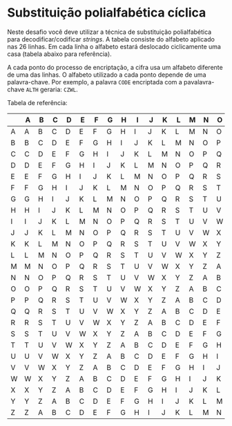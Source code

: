 # Substituição polialfabética cíclica

Neste desafio você deve utilizar a técnica de substituição polialfabética para
decodificar/codificar *strings*. A tabela consiste do alfabeto aplicado nas 26
linhas. Em cada linha o alfabeto estará deslocado ciclicamente uma casa (tabela
abaixo para referência).

A cada ponto do processo de encriptação, a cifra usa um alfabeto diferente de uma
das linhas. O alfabeto utilizado a cada ponto depende de uma palavra-chave. Por
exemplo, a palavra `CODE` encriptada com a pavalavra-chave `ALTH` geraria: `CZWL`.

Tabela de referência:

| |A|B|C|D|E|F|G|H|I|J|K|L|M|N|O|P|Q|R|S|T|U|V|W|X|Y|Z|
|--|--|--|--|--|--|--|--|--|--|--|--|--|--|--|--|--|--|--|--|--|--|--|--|--|--|--|
|A|A|B|C|D|E|F|G|H|I|J|K|L|M|N|O|P|Q|R|S|T|U|V|W|X|Y|Z|
|B|B|C|D|E|F|G|H|I|J|K|L|M|N|O|P|Q|R|S|T|U|V|W|X|Y|Z|A|
|C|C|D|E|F|G|H|I|J|K|L|M|N|O|P|Q|R|S|T|U|V|W|X|Y|Z|A|B|
|D|D|E|F|G|H|I|J|K|L|M|N|O|P|Q|R|S|T|U|V|W|X|Y|Z|A|B|C|
|E|E|F|G|H|I|J|K|L|M|N|O|P|Q|R|S|T|U|V|W|X|Y|Z|A|B|C|D|
|F|F|G|H|I|J|K|L|M|N|O|P|Q|R|S|T|U|V|W|X|Y|Z|A|B|C|D|E|
|G|G|H|I|J|K|L|M|N|O|P|Q|R|S|T|U|V|W|X|Y|Z|A|B|C|D|E|F|
|H|H|I|J|K|L|M|N|O|P|Q|R|S|T|U|V|W|X|Y|Z|A|B|C|D|E|F|G|
|I|I|J|K|L|M|N|O|P|Q|R|S|T|U|V|W|X|Y|Z|A|B|C|D|E|F|G|H|
|J|J|K|L|M|N|O|P|Q|R|S|T|U|V|W|X|Y|Z|A|B|C|D|E|F|G|H|I|
|K|K|L|M|N|O|P|Q|R|S|T|U|V|W|X|Y|Z|A|B|C|D|E|F|G|H|I|J|
|L|L|M|N|O|P|Q|R|S|T|U|V|W|X|Y|Z|A|B|C|D|E|F|G|H|I|J|K|
|M|M|N|O|P|Q|R|S|T|U|V|W|X|Y|Z|A|B|C|D|E|F|G|H|I|J|K|L|
|N|N|O|P|Q|R|S|T|U|V|W|X|Y|Z|A|B|C|D|E|F|G|H|I|J|K|L|M|
|O|O|P|Q|R|S|T|U|V|W|X|Y|Z|A|B|C|D|E|F|G|H|I|J|K|L|M|N|
|P|P|Q|R|S|T|U|V|W|X|Y|Z|A|B|C|D|E|F|G|H|I|J|K|L|M|N|O|
|Q|Q|R|S|T|U|V|W|X|Y|Z|A|B|C|D|E|F|G|H|I|J|K|L|M|N|O|P|
|R|R|S|T|U|V|W|X|Y|Z|A|B|C|D|E|F|G|H|I|J|K|L|M|N|O|P|Q|
|S|S|T|U|V|W|X|Y|Z|A|B|C|D|E|F|G|H|I|J|K|L|M|N|O|P|Q|R|
|T|T|U|V|W|X|Y|Z|A|B|C|D|E|F|G|H|I|J|K|L|M|N|O|P|Q|R|S|
|U|U|V|W|X|Y|Z|A|B|C|D|E|F|G|H|I|J|K|L|M|N|O|P|Q|R|S|T|
|V|V|W|X|Y|Z|A|B|C|D|E|F|G|H|I|J|K|L|M|N|O|P|Q|R|S|T|U|
|W|W|X|Y|Z|A|B|C|D|E|F|G|H|I|J|K|L|M|N|O|P|Q|R|S|T|U|V|
|X|X|Y|Z|A|B|C|D|E|F|G|H|I|J|K|L|M|N|O|P|Q|R|S|T|U|V|W|
|Y|Y|Z|A|B|C|D|E|F|G|H|I|J|K|L|M|N|O|P|Q|R|S|T|U|V|W|X|
|Z|Z|A|B|C|D|E|F|G|H|I|J|K|L|M|N|O|P|Q|R|S|T|U|V|W|X|Y|
